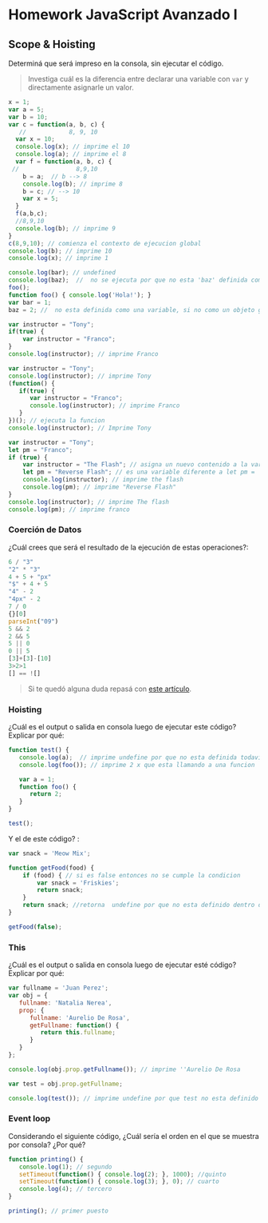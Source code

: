 
# Homework JavaScript Avanzado I

## Scope & Hoisting

Determiná que será impreso en la consola, sin ejecutar el código.

> Investiga cuál es la diferencia entre declarar una variable con `var` y directamente asignarle un valor.

```javascript
x = 1; 
var a = 5;
var b = 10;
var c = function(a, b, c) {
   //            8, 9, 10
  var x = 10;
  console.log(x); // imprime el 10
  console.log(a); // imprime el 8
  var f = function(a, b, c) {
 //                8,9,10
    b = a;  // b --> 8
    console.log(b); // imprime 8
    b = c; // --> 10
    var x = 5;
  }
  f(a,b,c);
  //8,9,10
  console.log(b); // imprime 9 
}
c(8,9,10); // comienza el contexto de ejecucion global
console.log(b); // imprime 10
console.log(x); // imprime 1
```

```javascript
console.log(bar); // undefined
console.log(baz);  //  no se ejecuta por que no esta 'baz' definida como variable
foo();
function foo() { console.log('Hola!'); } 
var bar = 1;
baz = 2; //  no esta definida como una variable, si no como un objeto global
```

```javascript
var instructor = "Tony";
if(true) {
    var instructor = "Franco";
}
console.log(instructor); // imprime Franco
```

```javascript
var instructor = "Tony";
console.log(instructor); // imprime Tony
(function() { 
   if(true) {
      var instructor = "Franco";
      console.log(instructor); // imprime Franco
   }
})(); // ejecuta la funcion 
console.log(instructor); // Imprime Tony
```

```javascript
var instructor = "Tony";
let pm = "Franco";
if (true) {
    var instructor = "The Flash"; // asigna un nuevo contenido a la variable
    let pm = "Reverse Flash"; // es una variable diferente a let pm = 'Franco'
    console.log(instructor); // imprime the flash
    console.log(pm); // imprime "Reverse Flash"
}
console.log(instructor); // imprime The flash
console.log(pm); // imprime franco
```
### Coerción de Datos

¿Cuál crees que será el resultado de la ejecución de estas operaciones?:

```javascript
6 / "3"   
"2" * "3"  
4 + 5 + "px"
"$" + 4 + 5
"4" - 2
"4px" - 2
7 / 0
{}[0]
parseInt("09")
5 && 2
2 && 5
5 || 0
0 || 5
[3]+[3]-[10]
3>2>1
[] == ![]
```

> Si te quedó alguna duda repasá con [este artículo](http://javascript.info/tutorial/object-conversion).


### Hoisting

¿Cuál es el output o salida en consola luego de ejecutar este código? Explicar por qué:

```javascript
function test() {
   console.log(a);  // imprime undefine por que no esta definida todavia
   console.log(foo()); // imprime 2 x que esta llamando a una funcion

   var a = 1;
   function foo() {
      return 2;
   }
}

test();
```

Y el de este código? :

```javascript
var snack = 'Meow Mix';

function getFood(food) {
    if (food) { // si es false entonces no se cumple la condicion 
        var snack = 'Friskies';
        return snack;
    }
    return snack; //retorna  undefine por que no esta definido dentro de la funcion
}

getFood(false);
```


### This

¿Cuál es el output o salida en consola luego de ejecutar esté código? Explicar por qué:

```javascript
var fullname = 'Juan Perez';
var obj = {
   fullname: 'Natalia Nerea',
   prop: {
      fullname: 'Aurelio De Rosa',
      getFullname: function() {
         return this.fullname;
      }
   }
};

console.log(obj.prop.getFullname()); // imprime ''Aurelio De Rosa

var test = obj.prop.getFullname;

console.log(test()); // imprime undefine por que test no esta definido como funcion
```

### Event loop

Considerando el siguiente código, ¿Cuál sería el orden en el que se muestra por consola? ¿Por qué?

```javascript
function printing() {
   console.log(1); // segundo
   setTimeout(function() { console.log(2); }, 1000); //quinto
   setTimeout(function() { console.log(3); }, 0); // cuarto 
   console.log(4); // tercero 
}

printing(); // primer puesto 
```
